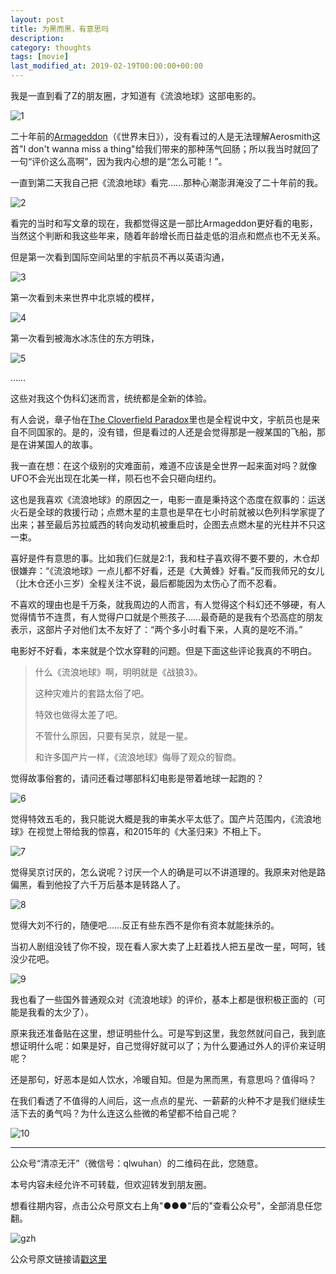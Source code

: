 ```yaml
---
layout: post
title: 为黑而黑，有意思吗 
description: 
category: thoughts
tags: [movie]
last_modified_at: 2019-02-19T00:00:00+00:00
---
```


我是一直到看了Z的朋友圈，才知道有《流浪地球》这部电影的。

![1](/../assets/img/2019-02-19/1.jpg)

二十年前的[Armageddon](https://en.wikipedia.org/wiki/Armageddon_(1998_film))（《世界末日》），没有看过的人是无法理解Aerosmith这首"I don't wanna miss a thing"给我们带来的那种荡气回肠；所以我当时就回了一句“评价这么高啊”，因为我内心想的是“怎么可能！”。

一直到第二天我自己把《流浪地球》看完……那种心潮澎湃淹没了二十年前的我。

![2](/../assets/img/2019-02-19/2.jpg)

看完的当时和写文章的现在，我都觉得这是一部比Armageddon更好看的电影，当然这个判断和我这些年来，随着年龄增长而日益走低的泪点和燃点也不无关系。

但是第一次看到国际空间站里的宇航员不再以英语沟通，

![3](/../assets/img/2019-02-19/3.jpg)

第一次看到未来世界中北京城的模样，

![4](/../assets/img/2019-02-19/4.jpg)

第一次看到被海水冰冻住的东方明珠，

![5](/../assets/img/2019-02-19/5.jpg)

……

这些对我这个伪科幻迷而言，统统都是全新的体验。

有人会说，章子怡在[The Cloverfield Paradox](https://en.wikipedia.org/wiki/The_Cloverfield_Paradox)里也是全程说中文，宇航员也是来自不同国家的。是的，没有错，但是看过的人还是会觉得那是一艘某国的飞船，那是在讲某国人的故事。

我一直在想：在这个级别的灾难面前，难道不应该是全世界一起来面对吗？就像UFO不会光出现在北美一样，陨石也不会只砸向纽约。

这也是我喜欢《流浪地球》的原因之一，电影一直是秉持这个态度在叙事的：运送火石是全球的救援行动；点燃木星的主意也是早在七小时前就被以色列科学家提了出来；甚至最后苏拉威西的转向发动机被重启时，企图去点燃木星的光柱并不只这一束。

喜好是件有意思的事。比如我们仨就是2:1，我和柱子喜欢得不要不要的，木仓却很嫌弃：“《流浪地球》一点儿都不好看，还是《大黄蜂》好看。”反而我师兄的女儿（比木仓还小三岁）全程关注不说，最后都能因为太伤心了而不忍看。

不喜欢的理由也是千万条，就我周边的人而言，有人觉得这个科幻还不够硬，有人觉得情节不连贯，有人觉得户口就是个熊孩子……最奇葩的是我有个恐高症的朋友表示，这部片子对他们太不友好了：“两个多小时看下来，人真的是吃不消。”

电影好不好看，本来就是个饮水穿鞋的问题。但是下面这些评论我真的不明白。

> 什么《流浪地球》啊，明明就是《战狼3》。
>
> 这种灾难片的套路太俗了吧。
>
> 特效也做得太差了吧。
>
>不管什么原因，只要有吴京，就是一星。
>
> 和许多国产片一样，《流浪地球》侮辱了观众的智商。

觉得故事俗套的，请问还看过哪部科幻电影是带着地球一起跑的？

![6](/../assets/img/2019-02-19/6.jpg)

觉得特效五毛的，我只能说大概是我的审美水平太低了。国产片范围内，《流浪地球》在视觉上带给我的惊喜，和2015年的《大圣归来》不相上下。

![7](/../assets/img/2019-02-19/7.gif)

觉得吴京讨厌的，怎么说呢？讨厌一个人的确是可以不讲道理的。我原来对他是路偏黑，看到他投了六千万后基本是转路人了。

![8](/../assets/img/2019-02-19/8.jpg)

觉得大刘不行的，随便吧……反正有些东西不是你有资本就能抹杀的。

当初人剧组没钱了你不投，现在看人家大卖了上赶着找人把五星改一星，呵呵，钱没少花吧。

![9](/../assets/img/2019-02-19/9.jpg)

我也看了一些国外普通观众对《流浪地球》的评价，基本上都是很积极正面的（可能是我看的太少了）。

原来我还准备贴在这里，想证明些什么。可是写到这里，我忽然就问自己，我到底想证明什么呢：如果是好，自己觉得好就可以了；为什么要通过外人的评价来证明呢？

还是那句，好恶本是如人饮水，冷暖自知。但是为黑而黑，有意思吗？值得吗？

在我们看透了不值得的人间后，这一点点的星光、一薪薪的火种不才是我们继续生活下去的勇气吗？为什么连这么些微的希望都不给自己呢？

![10](/../assets/img/2019-02-19/10.jpg)

<hr>


公众号“清凉无汗”（微信号：qlwuhan）的二维码在此，您随意。

本号内容未经允许不可转载，但欢迎转发到朋友圈。

想看往期内容，点击公众号原文右上角"●●●"后的"查看公众号"，全部消息任您翻。

![gzh](/../assets/img/gzh.png)

公众号原文链接请[戳这里](https://mp.weixin.qq.com/s/0lP8VhgZn2T5GYT-jNx4xg)